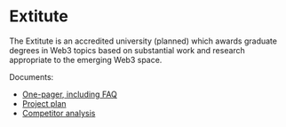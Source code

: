 # Extitute
The Extitute is an accredited university (planned) which awards graduate degrees in Web3 topics based on substantial work and research appropriate to the emerging Web3 space.

Documents:
* [One-pager, including FAQ](https://docs.google.com/document/d/1eQHu_ThpqYHhgTVozxZaf8isI4rkcnXtLpecxrKDCpQ/edit#)
* [Project plan](https://docs.google.com/document/d/1L9GCmSIREHI0qYI3L5nrE_JOJBmaqpBbH5GV7_BD3pY/edit#)
* [Competitor analysis](https://docs.google.com/document/d/1QpUsaZfHHtCvk0no7ZYECha9empDsrhqQFeuPmqEMDo/edit)
